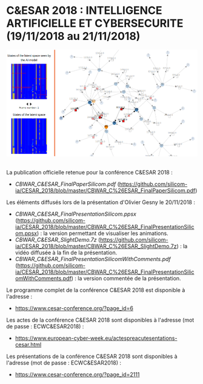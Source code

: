 # C&ESAR 2018 : INTELLIGENCE ARTIFICIELLE ET CYBERSECURITE (19/11/2018 au 21/11/2018)

<div align="center">
  <img src="https://github.com/silicom-ia/CESAR_2018/blob/master/CbwarDecision.gif"><br><br>
</div>

La publication officielle retenue pour la conférence C&ESAR 2018 :
* _CBWAR_C&ESAR_FinalPaperSilicom.pdf_ (https://github.com/silicom-ia/CESAR_2018/blob/master/CBWAR_C%26ESAR_FinalPaperSilicom.pdf)


Les éléments diffusés lors de la présentation d'Olivier Gesny le 20/11/2018 :
* _CBWAR_C&ESAR_FinalPresentationSilicom.ppsx_ (https://github.com/silicom-ia/CESAR_2018/blob/master/CBWAR_C%26ESAR_FinalPresentationSilicom.ppsx) : la version permettant de visualiser les animations.
* _CBWAR_C&ESAR_SlightDemo.7z_ (https://github.com/silicom-ia/CESAR_2018/blob/master/CBWAR_C%26ESAR_SlightDemo.7z) : la vidéo diffusée à la fin de la présentation.
* _CBWAR_C&ESAR_FinalPresentationSilicomWithComments.pdf_ (https://github.com/silicom-ia/CESAR_2018/blob/master/CBWAR_C%26ESAR_FinalPresentationSilicomWithComments.pdf) : la version commentée de la présentation.

Le programme complet de la conférence C&ESAR 2018 est disponible à l'adresse :
* https://www.cesar-conference.org/?page_id=6

Les actes de la conférence C&ESAR 2018 sont disponibles à l'adresse (mot de passe : ECWC&ESAR2018) :
* https://www.european-cyber-week.eu/actespreacutesentations-cesar.html

Les présentations de la conférence C&ESAR 2018 sont disponibles à l'adresse (mot de passe : ECWC&ESAR2018) :
* https://www.cesar-conference.org/?page_id=2111

